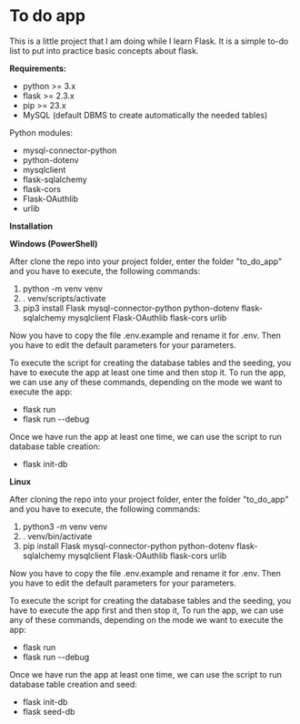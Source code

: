 # To do app

This is a little project that I am doing while I learn Flask. It is a simple to-do list to put into practice basic concepts about flask. 

**Requirements:**
-  python >= 3.x
-  flask >= 2.3.x
-  pip >= 23.x
-  MySQL (default DBMS to create automatically the needed tables) 

Python modules:
  - mysql-connector-python
  - python-dotenv
  - mysqlclient
  - flask-sqlalchemy
  - flask-cors
  - Flask-OAuthlib
  - urlib

**Installation**

**Windows (PowerShell)**

After clone the repo into your project folder, enter the folder "to_do_app" and you have to execute, the following commands:
1. python -m venv venv
2. . venv/scripts/activate
3. pip3 install Flask mysql-connector-python python-dotenv flask-sqlalchemy mysqlclient Flask-OAuthlib flask-cors urlib

Now you have to copy the file .env.example and rename it for .env. Then you have to edit the default parameters for your parameters.

To execute the script for creating the database tables and the seeding, you have to execute the app at least one time and then stop it. To run the app, we can use any of these commands, depending on the mode we want to execute the app:
- flask run
- flask run --debug 

Once we have run the app at least one time, we can use the script to run database table creation:
- flask init-db

**Linux**

After cloning the repo into your project folder, enter the folder "to_do_app" and you have to execute, the following commands:
1. python3 -m venv venv
2. . venv/bin/activate
3. pip install Flask mysql-connector-python python-dotenv flask-sqlalchemy mysqlclient Flask-OAuthlib flask-cors urlib 

Now you have to copy the file .env.example and rename it for .env. Then you have to edit the default parameters for your parameters.

To execute the script for creating the database tables and the seeding, you have to execute the app first and then stop it, To run the app, we can use any of these commands, depending on the mode we want to execute the app:
- flask run
- flask run --debug 

Once we have run the app at least one time, we can use the script to run database table creation and seed:
- flask init-db
- flask seed-db

